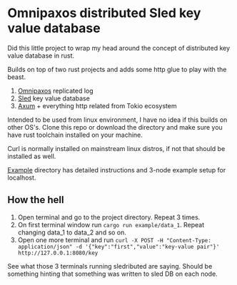 # Omnipaxos distributed Sled key value database

Did this little project to wrap my head around the concept of distributed key value database in rust.

Builds on top of two rust projects and adds some http glue to play with the beast.
1. [Omnipaxos](https://github.com/haraldng/omnipaxos) replicated log
2. [Sled](https://github.com/spacejam/sled) key value database
3. [Axum](https://github.com/tokio-rs/axum) + everything http related from Tokio ecosystem

Intended to be used from linux environment, I have no idea if this builds on other OS's.
Clone this repo or download the directory and make sure you have rust toolchain installed on your machine.

Curl is normally installed on mainstream linux distros, if not that should be installed as well.

[Example](/example) directory has detailed instructions and 3-node example setup for localhost.

## How the hell

1. Open terminal and go to the project directory. Repeat 3 times.
2. On first terminal window run ```cargo run example/data_1```. Repeat changing data_1 to data_2 and so on.
3. Open one more terminal and run ```curl -X POST -H "Content-Type: application/json" -d '{"key":"first","value":"key-value pair"}' http://127.0.0.1:8080/key```

See what those 3 terminals running sledributed are saying. Should be something hinting that something was written to sled DB on each node.
